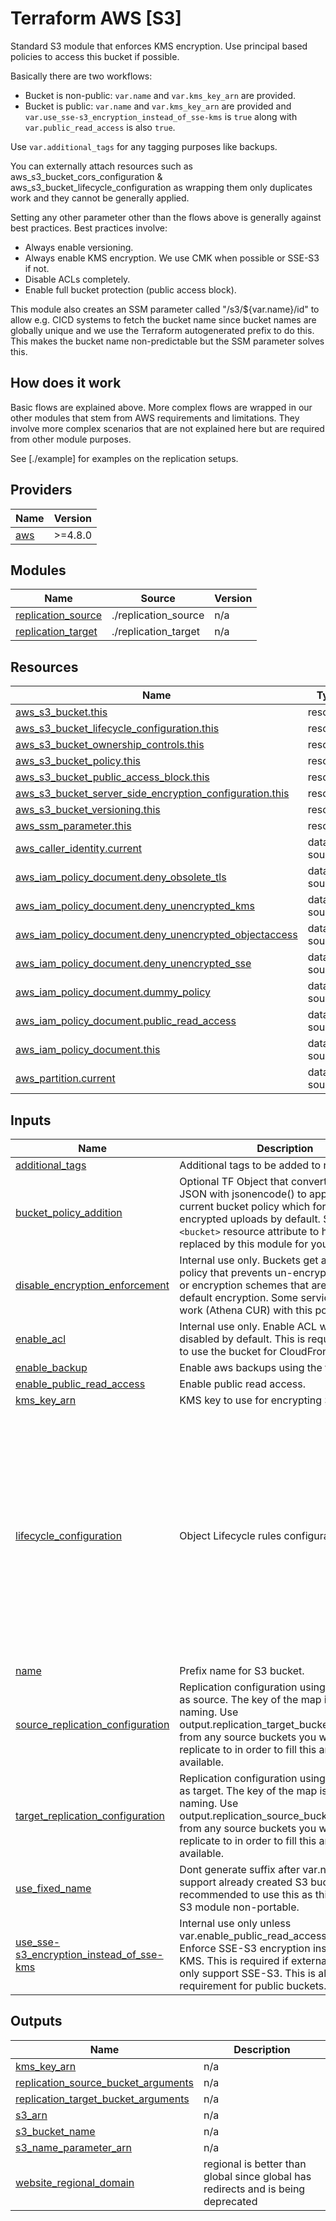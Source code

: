 # Terraform AWS [S3]

Standard S3 module that enforces KMS encryption. Use principal based policies to access this bucket if possible.

Basically there are two workflows:
- Bucket is non-public: `var.name` and `var.kms_key_arn` are provided.
- Bucket is public: `var.name` and `var.kms_key_arn` are provided and `var.use_sse-s3_encryption_instead_of_sse-kms` is `true` along with `var.public_read_access` is also `true`.

Use `var.additional_tags` for any tagging purposes like backups.

You can externally attach resources such as aws_s3_bucket_cors_configuration & aws_s3_bucket_lifecycle_configuration as wrapping them only duplicates work and they cannot be generally applied.

Setting any other parameter other than the flows above is generally against best practices. Best practices involve:
- Always enable versioning.
- Always enable KMS encryption. We use CMK when possible or SSE-S3 if not.
- Disable ACLs completely.
- Enable full bucket protection (public access block).

This module also creates an SSM parameter called "/s3/${var.name}/id" to allow e.g. CICD systems to fetch the bucket name since bucket names are globally unique and we use the Terraform autogenerated prefix to do this. This makes the bucket name non-predictable but the SSM parameter solves this.

## How does it work

Basic flows are explained above. More complex flows are wrapped in our other modules that stem from AWS requirements and limitations. They involve more complex scenarios that are not explained here but are required from other module purposes.

See [./example] for examples on the replication setups.

<!-- BEGIN_TF_DOCS -->
## Providers

| Name | Version |
|------|---------|
| <a name="provider_aws"></a> [aws](#provider\_aws) | >=4.8.0 |

## Modules

| Name | Source | Version |
|------|--------|---------|
| <a name="module_replication_source"></a> [replication\_source](#module\_replication\_source) | ./replication_source | n/a |
| <a name="module_replication_target"></a> [replication\_target](#module\_replication\_target) | ./replication_target | n/a |

## Resources

| Name | Type |
|------|------|
| [aws_s3_bucket.this](https://registry.terraform.io/providers/hashicorp/aws/latest/docs/resources/s3_bucket) | resource |
| [aws_s3_bucket_lifecycle_configuration.this](https://registry.terraform.io/providers/hashicorp/aws/latest/docs/resources/s3_bucket_lifecycle_configuration) | resource |
| [aws_s3_bucket_ownership_controls.this](https://registry.terraform.io/providers/hashicorp/aws/latest/docs/resources/s3_bucket_ownership_controls) | resource |
| [aws_s3_bucket_policy.this](https://registry.terraform.io/providers/hashicorp/aws/latest/docs/resources/s3_bucket_policy) | resource |
| [aws_s3_bucket_public_access_block.this](https://registry.terraform.io/providers/hashicorp/aws/latest/docs/resources/s3_bucket_public_access_block) | resource |
| [aws_s3_bucket_server_side_encryption_configuration.this](https://registry.terraform.io/providers/hashicorp/aws/latest/docs/resources/s3_bucket_server_side_encryption_configuration) | resource |
| [aws_s3_bucket_versioning.this](https://registry.terraform.io/providers/hashicorp/aws/latest/docs/resources/s3_bucket_versioning) | resource |
| [aws_ssm_parameter.this](https://registry.terraform.io/providers/hashicorp/aws/latest/docs/resources/ssm_parameter) | resource |
| [aws_caller_identity.current](https://registry.terraform.io/providers/hashicorp/aws/latest/docs/data-sources/caller_identity) | data source |
| [aws_iam_policy_document.deny_obsolete_tls](https://registry.terraform.io/providers/hashicorp/aws/latest/docs/data-sources/iam_policy_document) | data source |
| [aws_iam_policy_document.deny_unencrypted_kms](https://registry.terraform.io/providers/hashicorp/aws/latest/docs/data-sources/iam_policy_document) | data source |
| [aws_iam_policy_document.deny_unencrypted_objectaccess](https://registry.terraform.io/providers/hashicorp/aws/latest/docs/data-sources/iam_policy_document) | data source |
| [aws_iam_policy_document.deny_unencrypted_sse](https://registry.terraform.io/providers/hashicorp/aws/latest/docs/data-sources/iam_policy_document) | data source |
| [aws_iam_policy_document.dummy_policy](https://registry.terraform.io/providers/hashicorp/aws/latest/docs/data-sources/iam_policy_document) | data source |
| [aws_iam_policy_document.public_read_access](https://registry.terraform.io/providers/hashicorp/aws/latest/docs/data-sources/iam_policy_document) | data source |
| [aws_iam_policy_document.this](https://registry.terraform.io/providers/hashicorp/aws/latest/docs/data-sources/iam_policy_document) | data source |
| [aws_partition.current](https://registry.terraform.io/providers/hashicorp/aws/latest/docs/data-sources/partition) | data source |

## Inputs

| Name | Description | Type | Default | Required |
|------|-------------|------|---------|:--------:|
| <a name="input_additional_tags"></a> [additional\_tags](#input\_additional\_tags) | Additional tags to be added to resources. | `map(string)` | `{}` | no |
| <a name="input_bucket_policy_addition"></a> [bucket\_policy\_addition](#input\_bucket\_policy\_addition) | Optional TF Object that converts to policy JSON with jsonencode() to append to current bucket policy which forbids non-encrypted uploads by default. Set an `<bucket>` resource attribute to have it replaced by this module for you. | `any` | `null` | no |
| <a name="input_disable_encryption_enforcement"></a> [disable\_encryption\_enforcement](#input\_disable\_encryption\_enforcement) | Internal use only. Buckets get a standard policy that prevents un-encrypted uploads or encryption schemes that are not the default encryption. Some services cannot work (Athena CUR) with this policy enabled. | `bool` | `false` | no |
| <a name="input_enable_acl"></a> [enable\_acl](#input\_enable\_acl) | Internal use only. Enable ACL which is disabled by default. This is required in order to use the bucket for CloudFront S3 logging. | `bool` | `false` | no |
| <a name="input_enable_backup"></a> [enable\_backup](#input\_enable\_backup) | Enable aws backups using the tags define | `bool` | `true` | no |
| <a name="input_enable_public_read_access"></a> [enable\_public\_read\_access](#input\_enable\_public\_read\_access) | Enable public read access. | `bool` | `false` | no |
| <a name="input_kms_key_arn"></a> [kms\_key\_arn](#input\_kms\_key\_arn) | KMS key to use for encrypting S3 bucket. | `string` | n/a | yes |
| <a name="input_lifecycle_configuration"></a> [lifecycle\_configuration](#input\_lifecycle\_configuration) | Object Lifecycle rules configuration. | <pre>map(object({<br>    status = string<br>    bucket_prefix = string<br>    transition = object({<br>      storage_class = string<br>      transition_days = number<br>    })<br>    expiration_days = number<br>    noncurrent_version_expiration = object({<br>        newer_noncurrent_versions = number<br>        noncurrent_days = number<br>    })<br>    noncurrent_version_transition = object({<br>        newer_noncurrent_versions = number<br>        noncurrent_days = number<br>        storage_class = string<br>    })<br>  }))</pre> | `{}` | no |
| <a name="input_name"></a> [name](#input\_name) | Prefix name for S3 bucket. | `string` | n/a | yes |
| <a name="input_source_replication_configuration"></a> [source\_replication\_configuration](#input\_source\_replication\_configuration) | Replication configuration using this bucket as source. The key of the map is used for naming. Use output.replication\_target\_bucket\_arguments from any source buckets you want to replicate to in order to fill this argument if available. | <pre>map(object({<br>    destination_bucket_arn  = string<br>    destination_aws_account = string<br>    destination_kms_key_arn = string<br>  }))</pre> | `{}` | no |
| <a name="input_target_replication_configuration"></a> [target\_replication\_configuration](#input\_target\_replication\_configuration) | Replication configuration using this bucket as target. The key of the map is used for naming. Use output.replication\_source\_bucket\_arguments from any source buckets you want to replicate to in order to fill this argument if available. | <pre>map(object({<br>    source_role_arn = string<br>  }))</pre> | `{}` | no |
| <a name="input_use_fixed_name"></a> [use\_fixed\_name](#input\_use\_fixed\_name) | Dont generate suffix after var.name to support already created S3 buckets. Not recommended to use this as this makes the S3 module non-portable. | `bool` | `false` | no |
| <a name="input_use_sse-s3_encryption_instead_of_sse-kms"></a> [use\_sse-s3\_encryption\_instead\_of\_sse-kms](#input\_use\_sse-s3\_encryption\_instead\_of\_sse-kms) | Internal use only unless var.enable\_public\_read\_access is true. Enforce SSE-S3 encryption instead of SSE-KMS. This is required if external services only support SSE-S3. This is also a requirement for public buckets. | `bool` | `false` | no |

## Outputs

| Name | Description |
|------|-------------|
| <a name="output_kms_key_arn"></a> [kms\_key\_arn](#output\_kms\_key\_arn) | n/a |
| <a name="output_replication_source_bucket_arguments"></a> [replication\_source\_bucket\_arguments](#output\_replication\_source\_bucket\_arguments) | n/a |
| <a name="output_replication_target_bucket_arguments"></a> [replication\_target\_bucket\_arguments](#output\_replication\_target\_bucket\_arguments) | n/a |
| <a name="output_s3_arn"></a> [s3\_arn](#output\_s3\_arn) | n/a |
| <a name="output_s3_bucket_name"></a> [s3\_bucket\_name](#output\_s3\_bucket\_name) | n/a |
| <a name="output_s3_name_parameter_arn"></a> [s3\_name\_parameter\_arn](#output\_s3\_name\_parameter\_arn) | n/a |
| <a name="output_website_regional_domain"></a> [website\_regional\_domain](#output\_website\_regional\_domain) | regional is better than global since global has redirects and is being deprecated |
<!-- END_TF_DOCS -->
